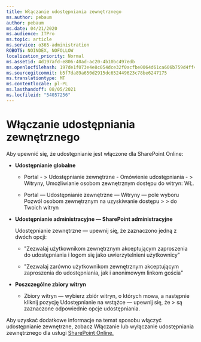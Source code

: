 ```yaml
---
title: Włączanie udostępniania zewnętrznego
ms.author: pebaum
author: pebaum
ms.date: 04/21/2020
ms.audience: ITPro
ms.topic: article
ms.service: o365-administration
ROBOTS: NOINDEX, NOFOLLOW
localization_priority: Normal
ms.assetid: 4d197afd-e806-40ad-ac20-4b10bc497edb
ms.openlocfilehash: 197de1f073e4e8c054dce32f0acfbe0064d61ca606b759d4ff45e0bc8a4b5cab
ms.sourcegitcommit: b5f7da89a650d2915dc652449623c78be6247175
ms.translationtype: MT
ms.contentlocale: pl-PL
ms.lasthandoff: 08/05/2021
ms.locfileid: "54057256"
---
```

# <a name="enable-external-sharing"></a>Włączanie udostępniania zewnętrznego

 Aby upewnić się, że udostępnianie jest włączone dla SharePoint Online:
  
- **Udostępnianie globalne**
    
  - Portal - \> Udostępnianie zewnętrzne - Omówienie udostępniania - \> Witryny, Umożliwianie osobom zewnętrznym dostępu do witryn: WŁ.
    
  - Portal — Udostępnianie zewnętrzne — Witryny — pole wyboru Pozwól osobom zewnętrznym na uzyskiwanie dostępu \> \> do Twoich witryn
    
- **Udostępnianie administracyjne — SharePoint administracyjne**
    
    Udostępnianie zewnętrzne — upewnij się, że zaznaczono jedną z dwóch opcji:
    
  - "Zezwalaj użytkownikom zewnętrznym akceptującym zaproszenia do udostępniania i logom się jako uwierzytelnieni użytkownicy"
    
  - "Zezwalaj zarówno użytkownikom zewnętrznym akceptującym zaproszenia do udostępniania, jak i anonimowym linkom gościa"
    
- **Poszczególne zbiory witryn**
    
  - Zbiory witryn — wybierz zbiór witryn, o których mowa, a następnie kliknij pozycję Udostępnianie na wstążce — upewnij się, że \> są zaznaczone odpowiednie opcje udostępniania.
    
Aby uzyskać dodatkowe informacje na temat sposobu włączyć udostępnianie zewnętrzne, zobacz Włączanie lub wyłączanie udostępniania zewnętrznego dla usługi [SharePoint Online.](https://go.microsoft.com/fwlink/?linkid=2047681&amp;clcid=0x409)
  

